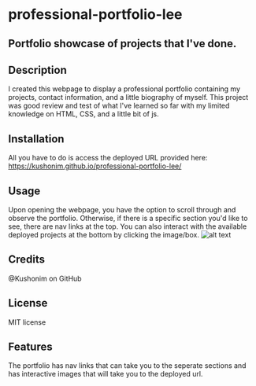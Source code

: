 # professional-portfolio-lee
## Portfolio showcase of projects that I've done.

## Description
I created this webpage to display a professional portfolio containing my projects, contact information, and a little biography of myself. This project was good review and test of what I've learned so far with my limited knowledge on HTML, CSS, and a little bit of js.

## Installation
All you have to do is access the deployed URL provided here:
https://kushonim.github.io/professional-portfolio-lee/

## Usage
Upon opening the webpage, you have the option to scroll through and observe the portfolio. Otherwise, if there is a specific section you'd like to see, there are nav links at the top. You can also interact with the available deployed projects at the bottom by clicking the image/box.
![alt text](../professional-portfolio-lee/assets/images/portfoliosc.png)

## Credits
@Kushonim on GitHub

## License
MIT license

## Features
The portfolio has nav links that can take you to the seperate sections and has interactive images that will take you to the deployed url.

